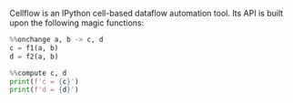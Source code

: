Cellflow is an IPython cell-based dataflow automation tool. Its API is built upon the following magic functions:

```python
%%onchange a, b -> c, d
c = f1(a, b)
d = f2(a, b)

%%compute c, d
print(f'c = {c}')
print(f'd = {d}')
```
